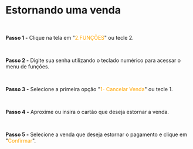 # Estornando uma venda

<br>

**Passo 1 -** Clique na tela em "<mark style="color:orange;background-color:white;">2.FUNÇÕES</mark>" ou tecle 2.

<br>

**Passo 2 -** Digite sua senha utilizando o teclado numérico para acessar o menu de funções.

<br>

**Passo 3 -** Selecione a primeira opção "<mark style="color:orange;background-color:white;">1- Cancelar Venda</mark>" ou tecle 1.

<br>

**Passo 4 -** Aproxime ou insira o cartão que deseja estornar a venda.

<br>

**Passo 5 -** Selecione a venda que deseja estornar o pagamento e clique em "<mark style="color:orange;background-color:white;">Confirmar</mark>".
